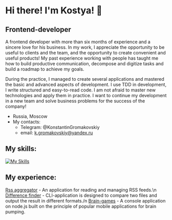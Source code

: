 # Hi there! I'm Kostya! 👋


## Frontend-developer 

A frontend developer with more than six months of experience and a sincere love for his business. In my work, I appreciate the opportunity to be useful to clients and the team, and the opportunity to create convenient and useful products! My past experience working with people has taught me how to build productive communication, decompose and digitize tasks and build a roadmap to achieve my goals.

During the practice, I managed to create several applications and mastered the basic and advanced aspects of development. I use TDD in development, I write structured and easy-to-read code. I am not afraid to master new technologies and apply them in practice.
I want to continue my development in a new team and solve business problems for the success of the company!

* Russia, Moscow
* My contacts:
  * Telegram: @KonstantinGromakovskiy
  * email: k.gromakovskiy@yandex.ru
 
## My skills: 
[![My Skills](https://skillicons.dev/icons?i=js,html,css,react,nodejs,jquery,webpack,sass,jest,bootstrap,babel,git&perline=6)](https://skillicons.dev)

## My experience:
[Rss aggregator](https://github.com/Konstantin-Gromakovskiy/Rss-aggregator) - An application for reading and managing RSS feeds.\n
[Difference finder](https://github.com/Konstantin-Gromakovskiy/Difference-finder) - CLI-application is designed to compare two files and output the result in different formats./n
[Brain-games](https://github.com/Konstantin-Gromakovskiy/Brain-games) - A console application on node.js built on the principle of popular mobile applications for brain pumping.


<!--
**Konstantin-Gromakovskiy/Konstantin-Gromakovskiy** is a ✨ _special_ ✨ repository because its `README.md` (this file) appears on your GitHub profile.

Here are some ideas to get you started:

- 🔭 I’m currently working on ...
- 🌱 I’m currently learning ...
- 👯 I’m looking to collaborate on ...
- 🤔 I’m looking for help with ...
- 💬 Ask me about ...
- 📫 How to reach me: ...
- 😄 Pronouns: ...
- ⚡ Fun fact: ...
-->
